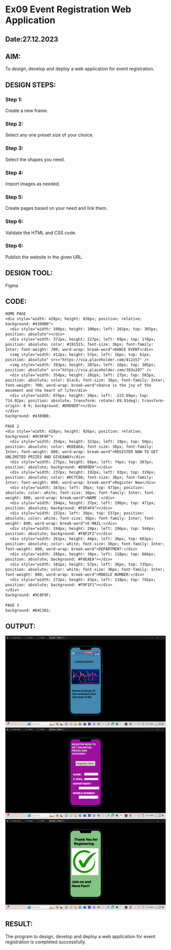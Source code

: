 # Ex09 Event Registration Web Application
## Date:27.12.2023

## AIM:
To design, develop and deploy a web application for event registration.

## DESIGN STEPS:

### Step 1:
Create a new frame.

### Step 2:
Select any one preset size of your choice.

### Step 3:
Select the shapes you need.

### Step 4:
Import images as needed.

### Step 5:
Create pages based on your need and link them.

### Step 6:

Validate the HTML and CSS code.

### Step 6:

Publish the website in the given URL.

## DESIGN TOOL:
Figma

## CODE:
```
HOME PAGE
<div style="width: 428px; height: 926px; position: relative; background: #4389B0">
  <div style="width: 100px; height: 100px; left: 263px; top: 305px; position: absolute"></div>
  <div style="width: 372px; height: 227px; left: 69px; top: 178px; position: absolute; color: #191515; font-size: 36px; font-family: Inter; font-weight: 700; word-wrap: break-word">DANCE EVENT</div>
  <img style="width: 412px; height: 57px; left: 16px; top: 61px; position: absolute" src="https://via.placeholder.com/412x57" />
  <img style="width: 393px; height: 207px; left: 16px; top: 305px; position: absolute" src="https://via.placeholder.com/393x207" />
  <div style="width: 354px; height: 201px; left: 27px; top: 583px; position: absolute; color: black; font-size: 36px; font-family: Inter; font-weight: 700; word-wrap: break-word">Dance is the joy of the movement and the heart of life</div>
  <div style="width: 876px; height: 30px; left: -223.69px; top: 714.02px; position: absolute; transform: rotate(-89.91deg); transform-origin: 0 0; background: #D9D9D9"></div>
</div>
background: #4389B0;

PAGE 2
<div style="width: 428px; height: 926px; position: relative; background: #9C0F9F">
  <div style="width: 354px; height: 323px; left: 19px; top: 50px; position: absolute; color: #EDEAEA; font-size: 36px; font-family: Inter; font-weight: 800; word-wrap: break-word">REGISTER NOW TO GET UNLIMITED PRIZES AND GIVEAWAY</div>
  <div style="width: 275px; height: 66px; left: 74px; top: 307px; position: absolute; background: #D9D9D9"></div>
  <div style="width: 237px; height: 192px; left: 93px; top: 319px; position: absolute; color: #6C7C0A; font-size: 36px; font-family: Inter; font-weight: 800; word-wrap: break-word">Register Now</div>
  <div style="width: 167px; left: 39px; top: 473px; position: absolute; color: white; font-size: 36px; font-family: Inter; font-weight: 800; word-wrap: break-word">NAME :</div>
  <div style="width: 194px; height: 37px; left: 196px; top: 471px; position: absolute; background: #FDF4F4"></div>
  <div style="width: 157px; left: 39px; top: 537px; position: absolute; color: white; font-size: 36px; font-family: Inter; font-weight: 800; word-wrap: break-word">E-MAIL:</div>
  <div style="width: 194px; height: 29px; left: 196px; top: 544px; position: absolute; background: #FBF2F2"></div>
  <div style="width: 261px; height: 44px; left: 36px; top: 602px; position: absolute; color: white; font-size: 36px; font-family: Inter; font-weight: 800; word-wrap: break-word">DEPARTMENT:</div>
  <div style="width: 286px; height: 38px; left: 118px; top: 666px; position: absolute; background: #F8EAEA"></div>
  <div style="width: 341px; height: 57px; left: 36px; top: 735px; position: absolute; color: white; font-size: 36px; font-family: Inter; font-weight: 800; word-wrap: break-word">MOBILE NUMBER:</div>
  <div style="width: 272px; height: 43px; left: 118px; top: 792px; position: absolute; background: #F9F1F1"></div>
</div>
background: #9C0F9F;

PAGE 3
background: #84C383;
```
## OUTPUT:
![Alt text](<Screenshot 2023-12-27 192816.png>)
![Alt text](<Screenshot 2023-12-27 192830.png>)
![Alt text](<Screenshot 2023-12-27 192842.png>)

## RESULT:
The program to design, develop and deploy a web application for event registration is completed successfully.
